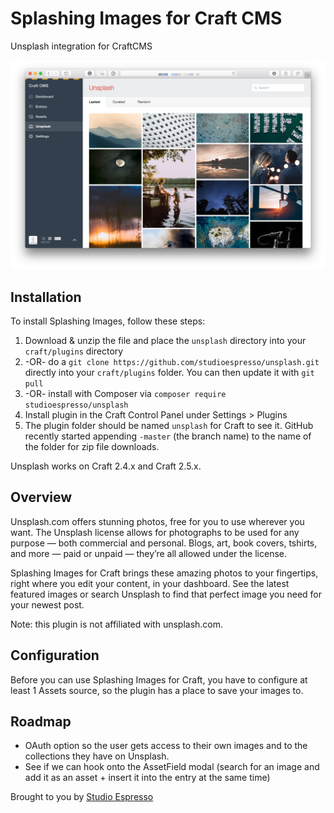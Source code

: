 # Splashing Images for Craft CMS

Unsplash integration for CraftCMS

![Screenshot](unsplash/resources/screenshots/screenshot_1.png)

## Installation

To install Splashing Images, follow these steps:

1. Download & unzip the file and place the `unsplash` directory into your `craft/plugins` directory
2.  -OR- do a `git clone https://github.com/studioespresso/unsplash.git` directly into your `craft/plugins` folder.  You can then update it with `git pull`
3.  -OR- install with Composer via `composer require studioespresso/unsplash`
4. Install plugin in the Craft Control Panel under Settings > Plugins
5. The plugin folder should be named `unsplash` for Craft to see it.  GitHub recently started appending `-master` (the branch name) to the name of the folder for zip file downloads.

Unsplash works on Craft 2.4.x and Craft 2.5.x.

## Overview

Unsplash.com offers stunning photos, free for you to use wherever you want. The Unsplash license allows for photographs to be used for any purpose — both commercial and personal. Blogs, art, book covers, tshirts, and more — paid or unpaid — they’re all allowed under the license.

Splashing Images for Craft brings these amazing photos to your fingertips, right where you edit your content, in your dashboard. See the latest featured images or search Unsplash to find that perfect image you need for your newest post.

Note: this plugin is not affiliated with unsplash.com.

## Configuration


Before you can use Splashing Images for Craft, you have to configure at least 1 Assets source, so the plugin has a place to save your images to.


##  Roadmap

* OAuth option so the user gets access to their own images and to the collections they have on Unsplash.
* See if we can hook onto the AssetField modal (search for an image and add it as an asset + insert it into the entry at the same time)

Brought to you by [Studio Espresso](https://studioespresso.co)
